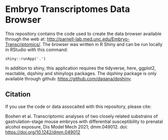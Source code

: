 # Embryo Transcriptomes Data Browser

This repository contains the code used to create the data browser available through the web at: http://parnell-lab.med.unc.edu/Embryo-Transcriptomics/. The browser was written in R Shiny and can be run locally in RStudio with this command:

```
shiny::runApp('.')
```

In addition to shiny, this application requires the tidyverse, here, ggplot2, reactable, dqshiny and shinylogs packages. The dqshiny package is only available through github: https://github.com/daqana/dqshiny.


## Citation

If you use the code or data assocaited with this repository, please cite:

Boshen et al. Transcriptomic analyses of two closely related substrains of gastrulation-stage mouse embryos with differential susceptibility to prenatal alcohol exposure, Dis Model Mech 2021; dmm.049012. doi: https://doi.org/10.1242/dmm.049012
